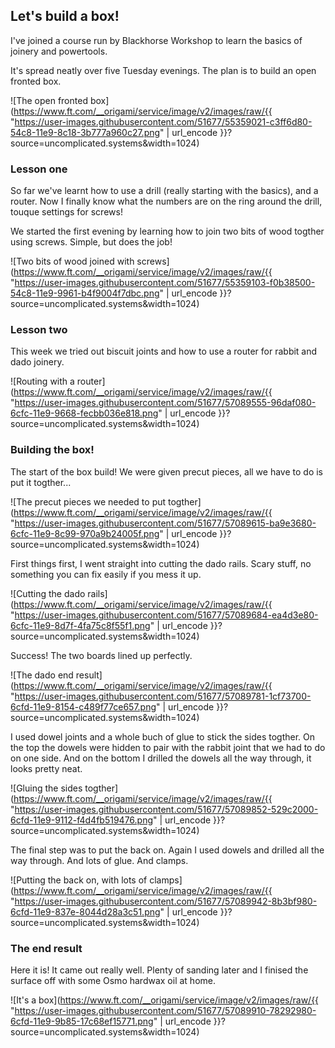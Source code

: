 ## Let's build a box!

I've joined a course run by Blackhorse Workshop to learn the basics of joinery and powertools.

It's spread neatly over five Tuesday evenings. The plan is to build an open fronted box.

![The open fronted box](https://www.ft.com/__origami/service/image/v2/images/raw/{{ "https://user-images.githubusercontent.com/51677/55359021-c3ff6d80-54c8-11e9-8c18-3b777a960c27.png" | url_encode }}?source=uncomplicated.systems&width=1024)

### Lesson one

So far we've learnt how to use a drill (really starting with the basics), and a router. Now I finally know what the numbers are on the ring around the drill, touque settings for screws!

We started the first evening by learning how to join two bits of wood togther using screws. Simple, but does the job!

![Two bits of wood joined with screws](https://www.ft.com/__origami/service/image/v2/images/raw/{{ "https://user-images.githubusercontent.com/51677/55359103-f0b38500-54c8-11e9-9961-b4f9004f7dbc.png" | url_encode }}?source=uncomplicated.systems&width=1024)

### Lesson two

This week we tried out biscuit joints and how to use a router for rabbit and dado joinery.

![Routing with a router](https://www.ft.com/__origami/service/image/v2/images/raw/{{ "https://user-images.githubusercontent.com/51677/57089555-96daf080-6cfc-11e9-9668-fecbb036e818.png" | url_encode }}?source=uncomplicated.systems&width=1024)

### Building the box!

The start of the box build! We were given precut pieces, all we have to do is put it togther...

![The precut pieces we needed to put togther](https://www.ft.com/__origami/service/image/v2/images/raw/{{ "https://user-images.githubusercontent.com/51677/57089615-ba9e3680-6cfc-11e9-8c99-970a9b24005f.png" | url_encode }}?source=uncomplicated.systems&width=1024)

First things first, I went straight into cutting the dado rails. Scary stuff, no something you can fix easily if you mess it up.

![Cutting the dado rails](https://www.ft.com/__origami/service/image/v2/images/raw/{{ "https://user-images.githubusercontent.com/51677/57089684-ea4d3e80-6cfc-11e9-8d7f-4fa75c8f55f1.png" | url_encode }}?source=uncomplicated.systems&width=1024)

Success! The two boards lined up perfectly.

![The dado end result](https://www.ft.com/__origami/service/image/v2/images/raw/{{ "https://user-images.githubusercontent.com/51677/57089781-1cf73700-6cfd-11e9-8154-c489f77ce657.png" | url_encode }}?source=uncomplicated.systems&width=1024)

I used dowel joints and a whole buch of glue to stick the sides togther. On the top the dowels were hidden to pair with the rabbit joint that we had to do on one side. And on the bottom I drilled the dowels all the way through, it looks pretty neat.

![Gluing the sides togther](https://www.ft.com/__origami/service/image/v2/images/raw/{{ "https://user-images.githubusercontent.com/51677/57089852-529c2000-6cfd-11e9-9112-f4d4fb519476.png" | url_encode }}?source=uncomplicated.systems&width=1024)

The final step was to put the back on. Again I used dowels and drilled all the way through. And lots of glue. And clamps.

![Putting the back on, with lots of clamps](https://www.ft.com/__origami/service/image/v2/images/raw/{{ "https://user-images.githubusercontent.com/51677/57089942-8b3bf980-6cfd-11e9-837e-8044d28a3c51.png" | url_encode }}?source=uncomplicated.systems&width=1024)

### The end result

Here it is! It came out really well. Plenty of sanding later and I finised the surface off with some Osmo hardwax oil at home.

![It's a box](https://www.ft.com/__origami/service/image/v2/images/raw/{{ "https://user-images.githubusercontent.com/51677/57089910-78292980-6cfd-11e9-9b85-17c68ef15771.png" | url_encode }}?source=uncomplicated.systems&width=1024)